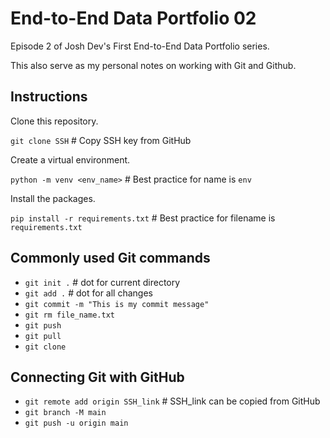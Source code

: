 # End-to-End Data Portfolio 02

Episode 2 of Josh Dev's First End-to-End Data Portfolio series.

This also serve as my personal notes on working with Git and Github.

## Instructions
Clone this repository.

`git clone SSH` # Copy SSH key from GitHub

Create a virtual environment.

`python -m venv <env_name>` # Best practice for name is `env`

Install the packages.

`pip install -r requirements.txt` # Best practice for filename is `requirements.txt`

## Commonly used Git commands
* `git init .` # dot for current directory
* `git add .` # dot for all changes
* `git commit -m "This is my commit message"`
* `git rm file_name.txt`
* `git push`
* `git pull`
* `git clone`

## Connecting Git with GitHub
* `git remote add origin SSH_link` # SSH_link can be copied from GitHub
* `git branch -M main`
* `git push -u origin main`